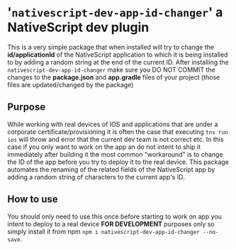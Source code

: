 # '`nativescript-dev-app-id-changer`' a NativeScript dev plugin

This is a very simple package that when installed will try to change the __id/applicationId__ of the NativeScript application to which it is being installed to by adding a random string at the end of the current ID. After installing the `nativescript-dev-app-id-changer` make sure you DO NOT COMMIT the changes to the __package.json__ and __app.gradle__ files of your project (those files are updated/changed by the package)

## Purpose
While working with real devices of IOS and applications that are under a corporate certificate/provisioning it is often the case that executing `tns run ios` will throw and error that the current dev team is not correct etc. In this case if you only want to work on the app an do not intent to ship it immediately after building it the most common "workaround" is to change the ID of the app before you try to deploy it to the real device. This package automates the renaming of the related fields of the NativeScript app by adding a random string of characters to the current app's ID.

## How to use
You should only need to use this once before starting to work on app you intent to deploy to a real device **FOR DEVELOPMENT** purposes only so simply install it from npm `npm i nativescript-dev-app-id-changer --no-save`.
